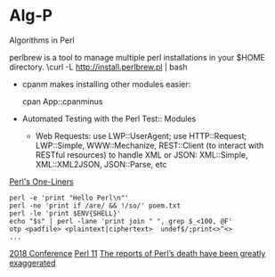 Alg-P
=====

Algorithms in Perl

perlbrew is a tool to manage multiple perl installations in your $HOME directory. 
\curl -L http://install.perlbrew.pl | bash

+ cpanm makes installing other modules easier:

    cpan App::cpanminus

+ Automated Testing with the Perl Test:: Modules
  + Web Requests: 
                use LWP::UserAgent; use HTTP::Request; 
                LWP::Simple, WWW::Mechanize, REST::Client (to interact with RESTful resources)
                to handle XML or JSON: XML::Simple, XML::XML2JSON, JSON::Parse, etc


[Perl's One-Liners](https://github.com/learnbyexample/Command-line-text-processing/blob/master/perl_the_swiss_knife.md)

    perl -e 'print "Hello Perl\n"'
    perl -ne 'print if /are/ && !/so/' poem.txt
    perl -le 'print $ENV{SHELL}'
    echo "$s" | perl -lane 'print join " ", grep $_<100, @F'
    otp <padfile> <plaintext|ciphertext>  undef$/;print<>^<>
    ...
    


[2018 Conference](https://perlconference.us/tpc-2018-slc/)
[Perl 11](http://perl11.org/)
[The reports of Perl’s death have been greatly exaggerated](https://phoenixtrap.com/2021/10/19/the-reports-of-perls-death-have-been-greatly-exaggerated/)

